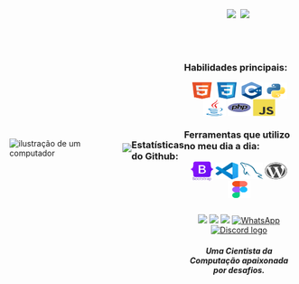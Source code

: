 <br>
<br>
<br>
<div style="display: flex; align-items: center;">
  <img src="https://raw.githubusercontent.com/MicaelliMedeiros/micaellimedeiros/master/image/computer-illustration.png" alt="ilustração de um computador" min-width="400px" max-width="400px" width="400px" align="right">
<p align="center" style="font-size: px;">
  <img src="https://readme-typing-svg.herokuapp.com/?font=Courier+New&size=20&left=true&vCenter=true&width=500&height=60&color=FF69B4&duration=4000&lines=Olá!+👋;+me+chamo+Letícia+Souza!;" />
</p>

<br>
<br>

<h3 align="left">Estatísticas do Github:</h3>
<div align="center">
  <a href="https://github.com/lettciaszza"><img height="145em" src="https://github-readme-stats.vercel.app/api?username=lettciaszza&show_icons=true&theme=dracula&include_all_commits=true&count_private=true&hide_border=true"></a>&nbsp;
 <a href="https://github.com/lettciaszza"><img height="145em" src="https://github-readme-stats.vercel.app/api/top-langs/?username=lettciaszza&layout=compact&langs_count=7&theme=dracula&hide_border=true"></a>&nbsp;
                                            
<div style="display: inline_block">
<br>
<br>
<br>
  
<h3 align="left">Habilidades principais:</h3>
<img align="center" alt="Leticia-HTML" height="30" width="40" src="https://raw.githubusercontent.com/devicons/devicon/master/icons/html5/html5-original.svg">
<img align="center" alt="Leticia-CSS" height="30" width="40" src="https://raw.githubusercontent.com/devicons/devicon/master/icons/css3/css3-original.svg">
<img align="center" alt="C++" height="30" width="40" src="https://raw.githubusercontent.com/devicons/devicon/master/icons/cplusplus/cplusplus-original.svg">
<img align="center" alt="Python" height="30" width="40" src="https://raw.githubusercontent.com/devicons/devicon/master/icons/python/python-original.svg">
<img align="center" alt="Java" height="30" width="40" src="https://raw.githubusercontent.com/devicons/devicon/master/icons/java/java-original.svg">
<img align="center" alt="PHP" height="30" width="40" src="https://raw.githubusercontent.com/devicons/devicon/master/icons/php/php-original.svg">
<img align="center" alt="Javascript" height="30" width="40" src="https://raw.githubusercontent.com/devicons/devicon/master/icons/javascript/javascript-original.svg">




  
  <h3 align="left">Ferramentas que utilizo no meu dia a dia:</h3>
  <img align="center" alt="Leticia-Bootstrap" height="35" width="40" src="https://raw.githubusercontent.com/devicons/devicon/master/icons/bootstrap/bootstrap-original-wordmark.svg">
  <img align="center" alt="Visual Studio Code logo" height="30" width="40" src="https://raw.githubusercontent.com/devicons/devicon/master/icons/vscode/vscode-original.svg">
<img align="center" alt="MySQL" height="30" width="40" src="https://raw.githubusercontent.com/devicons/devicon/master/icons/mysql/mysql-original.svg">
<img align="center" alt="WordPress" height="30" width="40" src="https://raw.githubusercontent.com/devicons/devicon/master/icons/wordpress/wordpress-plain.svg">
<img align="center" alt="Figma" height="30" width="40" src="https://raw.githubusercontent.com/devicons/devicon/master/icons/figma/figma-original.svg">



##

  <div>
    <a href="https://www.linkedin.com/in/let%C3%ADcia-souza-257888150/" target_"black"><img src="https://img.shields.io/badge/LinkedIn-0077B5?style=for-the-badge&logo=linkedin&logoColor=white" target_"black"></a>
    <a href = "mailto:leticiaszza@outlook.com" target_"black"><img src="https://img.shields.io/badge/Gmail-D14836?style=for-the-badge&logo=gmail&logoColor=white" target_"black"></a>
     <a href="https://www.instagram.com/lettciaszza/" target="_blank"><img src="https://img.shields.io/badge/-Instagram-%23E4405F?style=for-the-badge&logo=instagram&logoColor=white" target="_blank"></a>
    <a href="https://wa.me/5532998846889" target="_blank">
  <img src="https://img.shields.io/badge/WhatsApp-25D366?style=for-the-badge&logo=whatsapp&logoColor=white" alt="WhatsApp">
</a>
  <a href="https://discord.gg/leticiasouza1285" target="_blank">
  <img src="https://img.shields.io/badge/Discord-7289DA?style=for-the-badge&logo=discord&logoColor=white" alt="Discord logo">
</a>
  </div>
  


<h5>Uma Cientista da Computação apaixonada por desafios.</h5>
